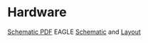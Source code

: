 # Hardware

[Schematic PDF][pdf]
EAGLE [Schematic][sch] and [Layout][brd]

[pdf]: PKG900000001531.pdf
[brd]: PKG900000001531.brd
[sch]: PKG900000001531.sch

